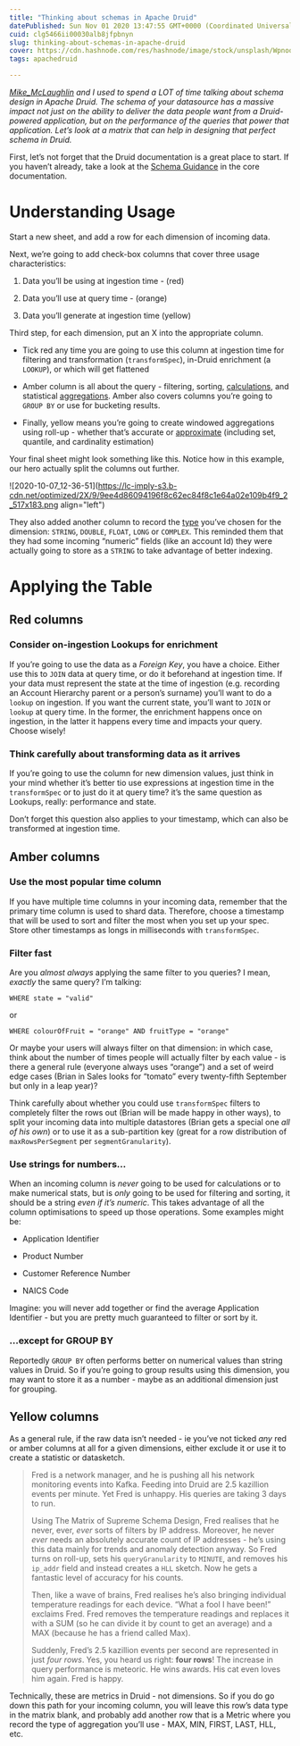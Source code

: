 ```yaml
---
title: "Thinking about schemas in Apache Druid"
datePublished: Sun Nov 01 2020 13:47:55 GMT+0000 (Coordinated Universal Time)
cuid: clg5466ii00030alb8jfpbnyn
slug: thinking-about-schemas-in-apache-druid
cover: https://cdn.hashnode.com/res/hashnode/image/stock/unsplash/Wpnoqo2plFA/upload/4b4e81519cd814e947ac0d8a99720c96.jpeg
tags: apachedruid

---
```


[*Mike\_McLaughlin*](https://www.linkedin.com/in/mikermclaughlin/) *and I used to spend a LOT of time talking about schema design in Apache Druid. The schema of your datasource has a massive impact not just on the ability to deliver the data people want from a Druid-powered application, but on the performance of the queries that power that application. Let’s look at a matrix that can help in designing that perfect schema in Druid.*

First, let’s not forget that the Druid documentation is a great place to start. If you haven’t already, take a look at the [Schema Guidance](https://druid.apache.org/docs/latest/ingestion/schema-design.html) in the core documentation.

# Understanding Usage

Start a new sheet, and add a row for each dimension of incoming data.

Next, we’re going to add check-box columns that cover three usage characteristics:

1. Data you’ll be using at ingestion time - (red)
    
2. Data you’ll use at query time - (orange)
    
3. Data you’ll generate at ingestion time (yellow)
    

Third step, for each dimension, put an X into the appropriate column.

* Tick red any time you are going to use this column at ingestion time for filtering and transformation (`transformSpec`), in-Druid enrichment (a `LOOKUP`), or which will get flattened
    
* Amber column is all about the query - filtering, sorting, [calculations](https://druid.apache.org/docs/latest/querying/sql.html#numeric-functions), and statistical [aggregations](https://druid.apache.org/docs/latest/querying/sql.html#aggregation-functions). Amber also covers columns you’re going to `GROUP BY` or use for bucketing results.
    
* Finally, yellow means you’re going to create windowed aggregations using roll-up - whether that’s accurate or [approximate](https://druid.apache.org/docs/latest/querying/aggregations.html#approximate-aggregations) (including set, quantile, and cardinality estimation)
    

Your final sheet might look something like this. Notice how in this example, our hero actually split the columns out further.

![2020-10-07_12-36-51](https://lc-imply-s3.b-cdn.net/optimized/2X/9/9ee4d86094196f8c62ec84f8c1e64a02e109b4f9_2_517x183.png align="left")

They also added another column to record the [type](https://druid.apache.org/docs/latest/querying/sql.html#data-types-and-casts) you’ve chosen for the dimension: `STRING`, `DOUBLE`, `FLOAT`, `LONG` or `COMPLEX`. This reminded them that they had some incoming “numeric” fields (like an account Id) they were actually going to store as a `STRING` to take advantage of better indexing.

# Applying the Table

## Red columns

### Consider on-ingestion Lookups for enrichment

If you’re going to use the data as a *Foreign Key*, you have a choice. Either use this to `JOIN` data at query time, or do it beforehand at ingestion time. If your data must represent the state at the time of ingestion (e.g. recording an Account Hierarchy parent or a person’s surname) you’ll want to do a `lookup` on ingestion. If you want the current state, you’ll want to `JOIN` or `lookup` at query time. In the former, the enrichment happens once on ingestion, in the latter it happens every time and impacts your query. Choose wisely!

### Think carefully about transforming data as it arrives

If you’re going to use the column for new dimension values, just think in your mind whether it’s better tio use expressions at ingestion time in the `transformSpec` or to just do it at query time? it’s the same question as Lookups, really: performance and state.

Don’t forget this question also applies to your timestamp, which can also be transformed at ingestion time.

## Amber columns

### Use the most popular time column

If you have multiple time columns in your incoming data, remember that the primary time column is used to shard data. Therefore, choose a timestamp that will be used to sort and filter the most when you set up your spec. Store other timestamps as longs in milliseconds with `transformSpec`.

### Filter fast

Are you *almost always* applying the same filter to you queries? I mean, *exactly* the same query? I’m talking:

`WHERE state = "valid"`

or

`WHERE colourOfFruit = "orange" AND fruitType = "orange"`

Or maybe your users will always filter on that dimension: in which case, think about the number of times people will actually filter by each value - is there a general rule (everyone always uses “orange”) and a set of weird edge cases (Brian in Sales looks for “tomato” every twenty-fifth September but only in a leap year)?

Think carefully about whether you could use `transformSpec` filters to completely filter the rows out (Brian will be made happy in other ways), to split your incoming data into multiple datastores (Brian gets a special one *all of his own*) or to use it as a sub-partition key (great for a row distribution of `maxRowsPerSegment` per `segmentGranularity`).

### Use strings for numbers…

When an incoming column is *never* going to be used for calculations or to make numerical stats, but is *only* going to be used for filtering and sorting, it should be a string *even if it’s numeric*. This takes advantage of all the column optimisations to speed up those operations. Some examples might be:

* Application Identifier
    
* Product Number
    
* Customer Reference Number
    
* NAICS Code
    

Imagine: you will never add together or find the average Application Identifier - but you are pretty much guaranteed to filter or sort by it.

### …except for GROUP BY

Reportedly `GROUP BY` often performs better on numerical values than string values in Druid. So if you’re going to group results using this dimension, you may want to store it as a number - maybe as an additional dimension just for grouping.

## Yellow columns

As a general rule, if the raw data isn’t needed - ie you’ve not ticked *any* red or amber columns at all for a given dimensions, either exclude it or use it to create a statistic or datasketch.

> Fred is a network manager, and he is pushing all his network monitoring events into Kafka. Feeding into Druid are 2.5 kazillion events per minute. Yet Fred is unhappy. His queries are taking 3 days to run.
> 
> Using The Matrix of Supreme Schema Design, Fred realises that he never, ever, *ever* sorts of filters by IP address. Moreover, he never *ever* needs an absolutely accurate count of IP addresses - he’s using this data mainly for trends and anomaly detection anyway. So Fred turns on roll-up, sets his `queryGranularity` to `MINUTE`, and removes his `ip_addr` field and instead creates a `HLL` sketch. Now he gets a fantastic level of accuracy for his counts.
> 
> Then, like a wave of brains, Fred realises he’s also bringing individual temperature readings for each device. “What a fool I have been!” exclaims Fred. Fred removes the temperature readings and replaces it with a SUM (so he can divide it by count to get an average) and a MAX (because he has a friend called Max).
> 
> Suddenly, Fred’s 2.5 kazillion events per second are represented in just *four rows*. Yes, you heard us right: **four rows**! The increase in query performance is meteoric. He wins awards. His cat even loves him again. Fred is happy.

Technically, these are metrics in Druid - not dimensions. So if you do go down this path for your incoming column, you will leave this row’s data type in the matrix blank, and probably add another row that is a Metric where you record the type of aggregation you’ll use - MAX, MIN, FIRST, LAST, HLL, etc.